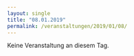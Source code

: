 ```yaml
---
layout: single
title: "08.01.2019"
permalink: /veranstaltungen/2019/01/08/
---
```


Keine Veranstaltung an diesem Tag.
